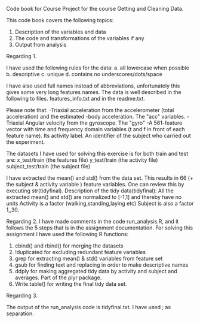 Code book for Course Project for the course Getting and Cleaning Data. 

This code book covers the following topics: 
  1. Description of the variables and data
  2. The code and transformations of the variables if any
  3. Output from analysis
 
 
Regarding 1. 

I have used the following rules for the data:
  a. all lowercase when possible
  b. descriptive 
  c. unique
  d. contains no underscores/dots/space

I have also used full names instead of abbreviations, unfortunately this gives some 
very long features names. The data is well described in the following to files.
features_info.txt and in the readme.txt. 

Please note that:
 -Triaxial acceleration from the accelerometer (total acceleration) and the estimated   -body acceleration. The "acc" variables. 
 -Triaxial Angular velocity from the gyroscope. The "gyro"
 -A 561-feature vector with time and frequency domain variables (t and f in front of   each feature name). 
 Its activity label. 
 An identifier of the subject who carried out the experiment.
 
The datasets I have used for solving this exercise is for both train and test are:
  x_test/train (the features file)
  y_test/train (the activity file)
  subject_test/train (the subject file)

I have extracted the mean() and std() from the data set. This results in 66 (+ the subject &  activity variable ) feature variables. One can review this by executing str(tidyfinal). Description of the tidy data(tidyfinal):
  All the extracted mean() and std() are normalized to [-1,1] and thereby have no units
  Activity is a factor (walking,standing,laying etc)
  Subject is also a factor 1,,30. 

Regarding 2. 
I have made comments in the code run_analysis.R, and it follows the 5 steps that is in the assignment documentation. For solving this assignment I have used the following R functions:
  1. cbind() and rbind() for merging the datasets
  2. !duplicated for excluding redundant feature variables
  3. grep for extracting mean() & std() variables from feature set
  4. gsub for finding text and replacing in order to make descriptive names
  5. ddply for making aggregated tidy data by activity and subject and averages. Part       of the plyr package.
  6. Write.table() for writing the final tidy data set.
  
  Regarding 3. 
  
  The output of the run_analysis code is tidyfinal.txt. I have used ; as separation. 
  
